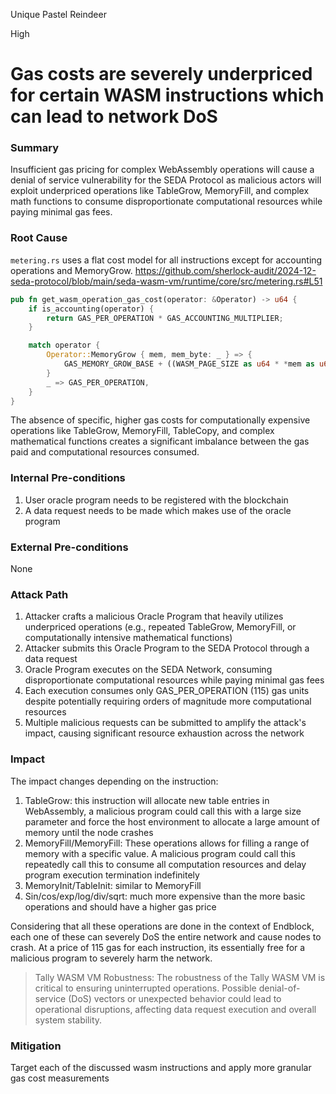 Unique Pastel Reindeer

High

# Gas costs are severely underpriced for certain WASM instructions which can lead to network DoS

### Summary

Insufficient gas pricing for complex WebAssembly operations will cause a denial of service vulnerability for the SEDA Protocol as malicious actors will exploit underpriced operations like TableGrow, MemoryFill, and complex math functions to consume disproportionate computational resources while paying minimal gas fees.


### Root Cause

```metering.rs``` uses a flat cost model for all instructions except for accounting operations and MemoryGrow.
https://github.com/sherlock-audit/2024-12-seda-protocol/blob/main/seda-wasm-vm/runtime/core/src/metering.rs#L51
```rust
pub fn get_wasm_operation_gas_cost(operator: &Operator) -> u64 {
    if is_accounting(operator) {
        return GAS_PER_OPERATION * GAS_ACCOUNTING_MULTIPLIER;
    }

    match operator {
        Operator::MemoryGrow { mem, mem_byte: _ } => {
            GAS_MEMORY_GROW_BASE + ((WASM_PAGE_SIZE as u64 * *mem as u64) * GAS_PER_BYTE)
        }
        _ => GAS_PER_OPERATION,
    }
}
```
The absence of specific, higher gas costs for computationally expensive operations like TableGrow, MemoryFill, TableCopy, and complex mathematical functions creates a significant imbalance between the gas paid and computational resources consumed.


### Internal Pre-conditions

1. User oracle program needs to be registered with the blockchain
2. A data request needs to be made which makes use of the oracle program

### External Pre-conditions

None

### Attack Path

1. Attacker crafts a malicious Oracle Program that heavily utilizes underpriced operations (e.g., repeated TableGrow, MemoryFill, or computationally intensive mathematical functions)
2. Attacker submits this Oracle Program to the SEDA Protocol through a data request
3. Oracle Program executes on the SEDA Network, consuming disproportionate computational resources while paying minimal gas fees
4. Each execution consumes only GAS_PER_OPERATION (115) gas units despite potentially requiring orders of magnitude more computational resources
5. Multiple malicious requests can be submitted to amplify the attack's impact, causing significant resource exhaustion across the network

### Impact

The impact changes depending on the instruction:
1. TableGrow: this instruction will allocate new table entries in WebAssembly, a malicious program could call this with a large size parameter and force the host environment to allocate a large amount of memory until the node crashes
2. MemoryFill/MemoryFill: These operations allows for filling a range of memory with a specific value. A malicious program could call this repeatedly call this to consume all computation resources and delay program execution termination indefinitely
3. MemoryInit/TableInit: similar to MemoryFill
4. Sin/cos/exp/log/div/sqrt: much more expensive than the more basic operations and should have a higher gas price

Considering that all these operations are done in the context of Endblock, each one of these can severely DoS the entire network and cause nodes to crash. At a price of 115 gas for each instruction, its essentially free for a malicious program to severely harm the network.

> Tally WASM VM Robustness: The robustness of the Tally WASM VM is critical to ensuring uninterrupted operations. Possible denial-of-service (DoS) vectors or unexpected behavior could lead to operational disruptions, affecting data request execution and overall system stability.


### Mitigation

Target each of the discussed wasm instructions and apply more granular gas cost measurements